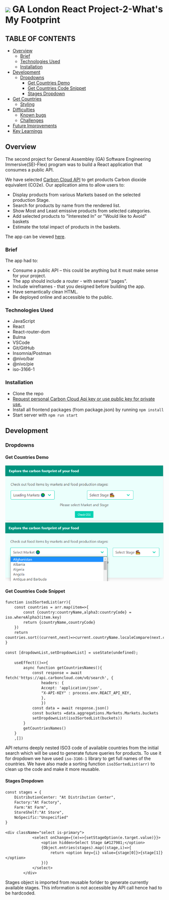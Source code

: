 # ![](https://ga-dash.s3.amazonaws.com/production/assets/logo-9f88ae6c9c3871690e33280fcf557f33.png) GA London React Project-2-What's My Footprint

## TABLE OF CONTENTS

- [Overview](#overview)
  - [Brief](#brief)
  - [Technologies Used](#technologies)
  - [Installation](#installation)
- [Development](#development)
  - [Dropdowns](#dropdowns)
    - [Get Countries Demo](#country-demo)
    - [Get Countries Code Snippet](#country-code)
    - [Stages Dropdown](#stages-dropdown)
- [Get Countries](#countries)
  - [Styling](#styling)
- [Difficulties](#difficulties)
  - [Known bugs](#bugs)
  - [Challenges](#challenges)
- [Future Improvements](#improvements)
- [Key Learnings](#learnings)

## <a name='overview'>Overview</a>

The second project for General Assembley (GA) Software Engineering Immersive(SEI-Flex) program was to build a React application that consumes a public API.

We have selected [Carbon Cloud API](https://carboncloud.com/climate-footprint-api/) to get products Carbon dioxide equivalent (CO2e). Our application aims to allow users to:
- Display products from various Markets based on the selected production Stage.
- Search for products by name from the rendered list.
- Show Most and Least emissive products from selected categories.
- Add selected products to "Interested In" or "Would like to Avoid" baskets
- Estimate the total impact of products in the baskets.

The app can be viewed [here](https://whatsmyfootprint.netlify.app/).

### <a name='brief'>Brief</a>

The app had to:

* Consume a public API – this could be anything but it must make sense for your project.
* The app should include a router - with several "pages".
* Include wireframes - that you designed before building the app.
* Have semantically clean HTML.
* Be deployed online and accessible to the public.

### <a name='technologies'>Technologies Used</a>

* JavaScript
* React
* React-router-dom
* Bulma
* VSCode
* Git/GitHub
* Insomnia/Postman
* @nivo/bar
* @nivo/pie
* iso-3166-1

### <a name='installation'>Installation</a>

* Clone the repo
* [Request personal Carbon Cloud Api key or use public key for private use.](https://developers.carboncloud.com/)
* Install all frontend packages (from package.json) by running `npm install`
* Start server with `npm run start`

## <a name='development'>Development</a>

### <a name='dropdowns'>Dropdowns</a>

#### <a name='country-demo'>Get Countries Demo</a>

![Loading Countries](./screenshots/0.loading.PNG "Loading Countries")
![Loaded Countries](./screenshots/1.selectMarkets.PNG "Loaded Countries")

#### <a name='country-code'>Get Countries Code Snippet</a>
```
function iso3SortedList(arr){
    const countries = arr.map(item=>{
        const {country:countryName,alpha3:countryCode} = iso.whereAlpha3(item.key)
        return {countryName,countryCode}
    })
    return countries.sort((current,next)=>current.countryName.localeCompare(next.countryName))
}

const [dropdownList,setDropdownList] = useState(undefined);
    
    useEffect(()=>{
        async function getCountriesNames(){
            const response = await fetch('https://api.carboncloud.com/v0/search', {
                headers: {
                Accept: 'application/json',
                "X-API-KEY" : process.env.REACT_API_KEY,
                },
                })
            const data = await response.json()
            const buckets =data.aggregations.Markets.Markets.buckets
            setDropdownList(iso3SortedList(buckets))
        }
        getCountriesNames()
    }
    ,[])
```
API returns deeply nested ISO3 code of available countries from the initial search which will be used to generate future queries for products. To use it for dropdown we have used `iso-3166-1` library to get full names of the countries. We have also made a sorting function `iso3SortedList(arr)` to clean up the code and make it more reusable.


#### <a name='stages-dropdown'>Stages Dropdown</a>

```
const stages = {
    DistributionCenter: "At Distribution Center",
    Factory:"At Factory",
    Farm:"At Farm",
    StoreShelf:"At Store",
    NoSpecific:"Unspecified"
}

<div className="select is-primary">
            <select onChange={(e)=>{setStageOption(e.target.value)}}>
                <option hidden>Select Stage &#127981;</option>
                {Object.entries(stages).map((stage,i)=>{
                    return <option key={i} value={stage[0]}>{stage[1]}</option>
                })}
            </select>
        </div>
```
Stages object is imported from reusable forlder to generate currently available stages. This information is not accessible by API call hence had to be hardcoded. 








